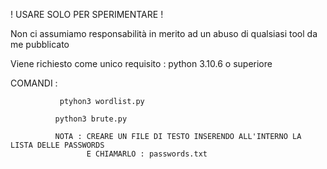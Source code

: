 ! USARE SOLO PER SPERIMENTARE !

Non ci assumiamo responsabilità in merito ad un abuso di qualsiasi tool da me pubblicato

Viene richiesto come unico requisito : python 3.10.6 o superiore

COMANDI :

               ptyhon3 wordlist.py

              python3 brute.py
           
              NOTA : CREARE UN FILE DI TESTO INSERENDO ALL'INTERNO LA LISTA DELLE PASSWORDS
                     E CHIAMARLO : passwords.txt
